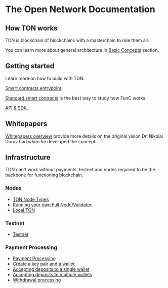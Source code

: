# The Open Network Documentation


## How TON works

TON is blockchain of blockchains with a masterchain to rule them all.

You can learn more about general architecture in [Basic Concepts](/overviews/TON_blockchain_overview.md) section.

## Getting started

Learn more on how to build with TON.

[Smart contracts entrypoint](/smart-contracts/).

[Standard smart contracts](https://github.com/newton-blockchain/ton/tree/master/crypto/smartcont) is the best way to study how FunC works.

[API & SDK](/apis/).

## Whitepapers

[Whitepapers overview](/docs) provide more details on the original vision Dr. Nikolai Durov had when he developed the concept.

## Infrastructure

TON can't work without payments, testnet and nodes required to be the backbone for functioning blockchain.

### Nodes
* [TON Node Types](/nodes/node-types.md)
* [Running your own Full Node/Validator](/nodes/run-node.md)
* [Local TON](/nodes/local-ton.md)

### Testnet

* [Testnet](/testnet/)

### Payment Processing
* [Payment Processing](/howto/payment-processing.md)
* [Create a key pair and a wallet](/payment-processing/common.md)
* [Accepting deposits to a single wallet](/payment-processing/deposits-single-wallet.md)
* [Accepting deposits to multiple wallets](/payment-processing/deposits-multi-wallet.md)
* [Withdrawal processing](/payment-processing/withdrawals.md)
